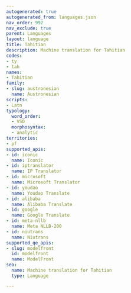```yaml
---
autogenerated: true
autogenerated_from: languages.json
nav_order: 992
nav_exclude: true
parent: Languages
layout: language
title: Tahitian
description: Machine translation for Tahitian
codes:
- ty
- tah
names:
- Tahitian
family:
- slug: austronesian
  name: Austronesian
scripts:
- Latn
typology:
  word_order:
  - VSO
  morphosyntax:
  - analytic
territories:
- pf
supported_apis:
- id: iconic
  name: Iconic
- id: iptranslator
  name: IP Translator
- id: microsoft
  name: Microsoft Translator
- id: youdao
  name: Youdao Translate
- id: alibaba
  name: Alibaba Translate
- id: google
  name: Google Translate
- id: meta-nllb
  name: Meta NLLB-200
- id: niutrans
  name: Niutrans
supported_qe_apis:
- slug: modelfront
  id: modelfront
  name: ModelFront
seo:
  name: Machine translation for Tahitian
  type: Language

---
```


